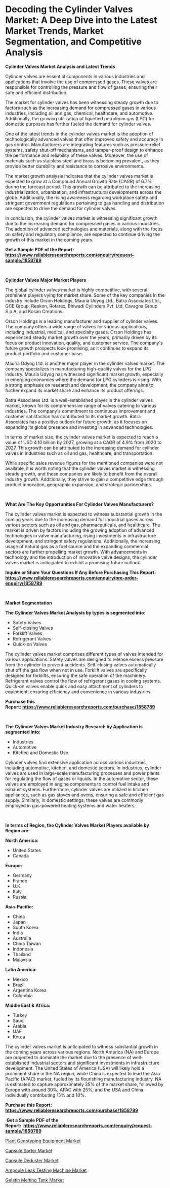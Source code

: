 <p><h1>Decoding the Cylinder Valves Market: A Deep Dive into the Latest Market Trends, Market Segmentation, and Competitive Analysis</h1></p><p><strong>Cylinder Valves Market Analysis and Latest Trends</strong></p>
<p><p>Cylinder valves are essential components in various industries and applications that involve the use of compressed gases. These valves are responsible for controlling the pressure and flow of gases, ensuring their safe and efficient distribution.</p><p>The market for cylinder valves has been witnessing steady growth due to factors such as the increasing demand for compressed gases in various industries, including oil and gas, chemical, healthcare, and automotive. Additionally, the growing utilization of liquefied petroleum gas (LPG) for domestic purposes has further fueled the demand for cylinder valves.</p><p>One of the latest trends in the cylinder valves market is the adoption of technologically advanced valves that offer improved safety and accuracy in gas control. Manufacturers are integrating features such as pressure relief systems, safety shut-off mechanisms, and tamper-proof design to enhance the performance and reliability of these valves. Moreover, the use of materials such as stainless steel and brass is becoming prevalent, as they provide better durability and resistance to corrosive environments.</p><p>The market growth analysis indicates that the cylinder valves market is expected to grow at a Compound Annual Growth Rate (CAGR) of 6.7% during the forecast period. This growth can be attributed to the increasing industrialization, urbanization, and infrastructural developments across the globe. Additionally, the rising awareness regarding workplace safety and stringent government regulations pertaining to gas handling and distribution are expected to drive the demand for cylinder valves.</p><p>In conclusion, the cylinder valves market is witnessing significant growth due to the increasing demand for compressed gases in various industries. The adoption of advanced technologies and materials, along with the focus on safety and regulatory compliance, are expected to continue driving the growth of this market in the coming years.</p></p>
<p><strong>Get a Sample PDF of the Report:&nbsp; <a href="https://www.reliableresearchreports.com/enquiry/request-sample/1858789">https://www.reliableresearchreports.com/enquiry/request-sample/1858789</a></strong></p>
<p>&nbsp;</p>
<p><strong>Cylinder Valves Major Market Players</strong></p>
<p><p>The global cylinder valves market is highly competitive, with several prominent players vying for market share. Some of the key companies in the industry include Orson Holdings, Mauria Udyog Ltd., Batra Associates Ltd., GCE Group, Repkon, Rotarex, Bhiwadi Cylinders Pvt. Ltd, Cavagna Group S.p.A, and Kosan Creations.</p><p>Orson Holdings is a leading manufacturer and supplier of cylinder valves. The company offers a wide range of valves for various applications, including industrial, medical, and specialty gases. Orson Holdings has experienced steady market growth over the years, primarily driven by its focus on product innovation, quality, and customer service. The company's future growth prospects look promising, as it continues to expand its product portfolio and customer base.</p><p>Mauria Udyog Ltd. is another major player in the cylinder valves market. The company specializes in manufacturing high-quality valves for the LPG industry. Mauria Udyog has witnessed significant market growth, especially in emerging economies where the demand for LPG cylinders is rising. With a strong emphasis on research and development, the company aims to further expand its market share and enhance its product offerings.</p><p>Batra Associates Ltd. is a well-established player in the cylinder valves market, known for its comprehensive range of valves catering to various industries. The company's commitment to continuous improvement and customer satisfaction has contributed to its market growth. Batra Associates has a positive outlook for future growth, as it focuses on expanding its global presence and investing in advanced technologies.</p><p>In terms of market size, the cylinder valves market is expected to reach a value of USD 4.10 billion by 2027, growing at a CAGR of 4.9% from 2020 to 2027. This growth can be attributed to the increasing demand for cylinder valves in industries such as oil and gas, healthcare, and transportation.</p><p>While specific sales revenue figures for the mentioned companies were not available, it is worth noting that the cylinder valves market is witnessing steady growth, and these companies are likely to benefit from the overall industry growth. Additionally, they strive to gain a competitive edge through product innovation, geographic expansion, and strategic partnerships.</p></p>
<p>&nbsp;</p>
<p><strong>What Are The Key Opportunities For Cylinder Valves Manufacturers?</strong></p>
<p><p>The cylinder valves market is expected to witness substantial growth in the coming years due to the increasing demand for industrial gases across various sectors such as oil and gas, pharmaceuticals, and healthcare. The market is driven by factors including the growing adoption of advanced technologies in valve manufacturing, rising investments in infrastructure development, and stringent safety regulations. Additionally, the increasing usage of natural gas as a fuel source and the expanding commercial sectors are further propelling market growth. With advancements in technology and the introduction of innovative valve designs, the cylinder valves market is anticipated to exhibit a promising future outlook.</p></p>
<p><strong>Inquire or Share Your Questions If Any Before Purchasing This Report: <a href="https://www.reliableresearchreports.com/enquiry/pre-order-enquiry/1858789">https://www.reliableresearchreports.com/enquiry/pre-order-enquiry/1858789</a></strong></p>
<p>&nbsp;</p>
<p><strong>Market Segmentation</strong></p>
<p><strong>The Cylinder Valves Market Analysis by types is segmented into:</strong></p>
<p><ul><li>Safety Valves</li><li>Self-closing Valves</li><li>Forklift Valves</li><li>Refrigerant Valves</li><li>Quick-on Valves</li></ul></p>
<p><p>The cylinder valves market comprises different types of valves intended for various applications. Safety valves are designed to release excess pressure from the cylinder to prevent accidents. Self-closing valves automatically shut off the gas flow when not in use. Forklift valves are specifically designed for forklifts, ensuring the safe operation of the machinery. Refrigerant valves control the flow of refrigerant gases in cooling systems. Quick-on valves enable quick and easy attachment of cylinders to equipment, ensuring efficiency and convenience in various industries.</p></p>
<p><strong>Purchase this Report:&nbsp;<a href="https://www.reliableresearchreports.com/purchase/1858789">https://www.reliableresearchreports.com/purchase/1858789</a></strong></p>
<p>&nbsp;</p>
<p><strong>The Cylinder Valves Market Industry Research by Application is segmented into:</strong></p>
<p><ul><li>Industries</li><li>Automotive</li><li>Kitchen and Domestic Use</li></ul></p>
<p><p>Cylinder valves find extensive application across various industries, including automotive, kitchen, and domestic sectors. In industries, cylinder valves are used in large-scale manufacturing processes and power plants for regulating the flow of gases or liquids. In the automotive sector, these valves are employed in engine components to control fuel intake and exhaust systems. Furthermore, cylinder valves are utilized in kitchen appliances, such as gas stoves and ovens, ensuring a safe and efficient gas supply. Similarly, in domestic settings, these valves are commonly employed in gas-powered heating systems and water heaters.</p></p>
<p>&nbsp;</p>
<p><strong>In terms of Region, the Cylinder Valves Market Players available by Region are:</strong></p>
<p>
    <p> <strong> North America: </strong>
        <ul>
            <li>United States</li>
            <li>Canada</li>
        </ul>
        </p> 
    <p> <strong> Europe: </strong>
        <ul>
            <li>Germany</li>
            <li>France</li>
            <li>U.K.</li>
            <li>Italy</li>
            <li>Russia</li>
        </ul>
        </p> 
    <p> <strong> Asia-Pacific: </strong>
        <ul>
            <li>China</li>
            <li>Japan</li>
            <li>South Korea</li>
            <li>India</li>
            <li>Australia</li>
            <li>China Taiwan</li>
            <li>Indonesia</li>
            <li>Thailand</li>
            <li>Malaysia</li>
        </ul>
        </p> 
    <p> <strong> Latin America: </strong>
        <ul>
            <li>Mexico</li>
            <li>Brazil</li>
            <li>Argentina Korea</li>
            <li>Colombia</li>
        </ul>
        </p> 
    <p> <strong> Middle East & Africa: </strong>
        <ul>
            <li>Turkey</li>
            <li>Saudi</li>
            <li>Arabia</li>
            <li>UAE</li>
            <li>Korea</li>
        </ul>
    </p>
    </p>
<p><p>The cylinder valves market is anticipated to witness substantial growth in the coming years across various regions. North America (NA) and Europe are projected to dominate the market due to the presence of well-established industrial sectors and significant investments in infrastructure development. The United States of America (USA) will likely hold a prominent share in the NA region, while China is expected to lead the Asia Pacific (APAC) market, fueled by its flourishing manufacturing industry. NA is estimated to capture approximately 35% of the market share, followed by Europe with around 30%, APAC with 25%, and the USA and China individually contributing 15% and 10%.</p></p>
<p><strong>Purchase this Report: <a href="https://www.reliableresearchreports.com/purchase/1858789">https://www.reliableresearchreports.com/purchase/1858789</a></strong></p>
<p>&nbsp;<strong>Get a Sample PDF of the Report:&nbsp;&nbsp;<a href="https://www.reliableresearchreports.com/enquiry/request-sample/1858789">https://www.reliableresearchreports.com/enquiry/request-sample/1858789</a></strong></p>
<p><strong></strong></p>
<p><p><a href="https://github.com/zeberleansnyderallisonwjfli/Market-Research-Report-List-1/blob/main/plant-genotyping-equipment-market.md">Plant Genotyping Equipment Market</a></p><p><a href="https://github.com/arionmp/Market-Research-Report-List-1/blob/main/capsule-sorter-market.md">Capsule Sorter Market</a></p><p><a href="https://github.com/kosella/Market-Research-Report-List-1/blob/main/capsule-deduster-market.md">Capsule Deduster Market</a></p><p><a href="https://github.com/nicoletavirag/Market-Research-Report-List-1/blob/main/ampoule-leak-testing-machine-market.md">Ampoule Leak Testing Machine Market</a></p><p><a href="https://github.com/redneck06/Market-Research-Report-List-1/blob/main/gelatin-melting-tank-market.md">Gelatin Melting Tank Market</a></p></p>